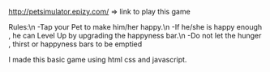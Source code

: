 http://petsimulator.epizy.com/  => link to play this game 

Rules:\n 
-Tap your Pet to make him/her happy.\n
-If he/she is happy enough 
, he can Level Up by upgrading the happyness bar.\n
-Do not let the hunger ,
thirst or happyness bars to be emptied


I made this basic game using html css and javascript.
